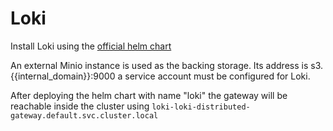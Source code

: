 # Loki 
Install Loki using the [official helm chart](https://github.com/grafana/helm-charts/tree/main/charts/loki-distributed)

An external Minio instance is used as the backing storage. Its address is s3.{{internal_domain}}:9000 a service account must be configured for Loki.

After deploying the helm chart with name "loki" the gateway will be reachable inside the cluster using `loki-loki-distributed-gateway.default.svc.cluster.local`